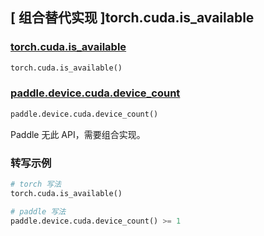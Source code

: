 ## [ 组合替代实现 ]torch.cuda.is_available

### [torch.cuda.is_available](https://pytorch.org/docs/stable/generated/torch.cuda.is_available.html#torch-cuda-is-available)

```python
torch.cuda.is_available()
```

### [paddle.device.cuda.device_count](https://www.paddlepaddle.org.cn/documentation/docs/zh/api/paddle/device/cuda/device_count_cn.html#device-count)

```python
paddle.device.cuda.device_count()
```

Paddle 无此 API，需要组合实现。

### 转写示例

```python
# torch 写法
torch.cuda.is_available()

# paddle 写法
paddle.device.cuda.device_count() >= 1
```
